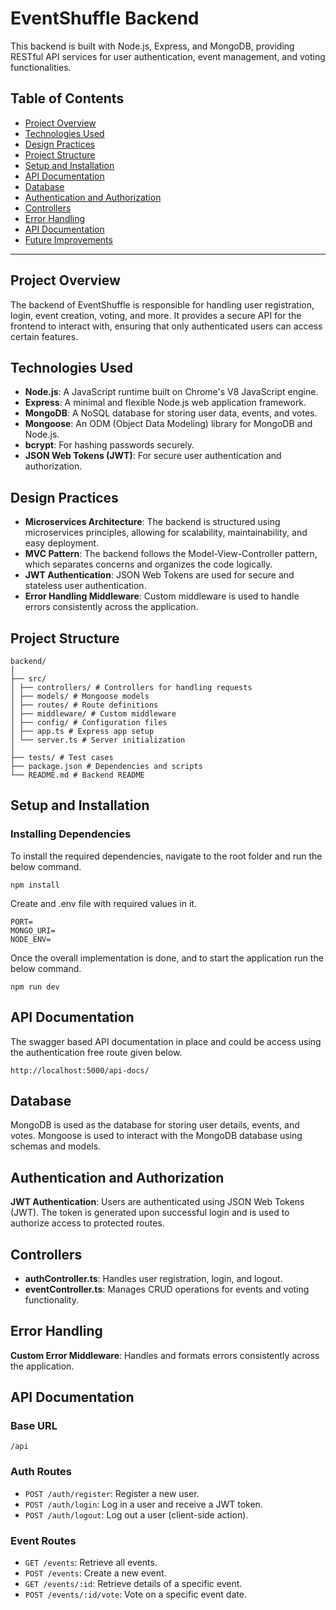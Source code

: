 # EventShuffle Backend

This backend is built with Node.js, Express, and MongoDB, providing RESTful API services for user authentication, event management, and voting functionalities.

## Table of Contents

- [Project Overview](#project-overview)
- [Technologies Used](#technologies-used)
- [Design Practices](#design-practices)
- [Project Structure](#project-structure)
- [Setup and Installation](#setup-and-installation)
- [API Documentation](#api-documentation)
- [Database](#database)
- [Authentication and Authorization](#authentication-and-authorization)
- [Controllers](#controllers)
- [Error Handling](#error-handling)
- [API Documentation](#api-documentation)
- [Future Improvements](#future-improvements)

---

## Project Overview

The backend of EventShuffle is responsible for handling user registration, login, event creation, voting, and more. It provides a secure API for the frontend to interact with, ensuring that only authenticated users can access certain features.

## Technologies Used

- **Node.js**: A JavaScript runtime built on Chrome's V8 JavaScript engine.
- **Express**: A minimal and flexible Node.js web application framework.
- **MongoDB**: A NoSQL database for storing user data, events, and votes.
- **Mongoose**: An ODM (Object Data Modeling) library for MongoDB and Node.js.
- **bcrypt**: For hashing passwords securely.
- **JSON Web Tokens (JWT)**: For secure user authentication and authorization.

## Design Practices

- **Microservices Architecture**: The backend is structured using microservices principles, allowing for scalability, maintainability, and easy deployment.
- **MVC Pattern**: The backend follows the Model-View-Controller pattern, which separates concerns and organizes the code logically.
- **JWT Authentication**: JSON Web Tokens are used for secure and stateless user authentication.
- **Error Handling Middleware**: Custom middleware is used to handle errors consistently across the application.

## Project Structure

```
backend/
│
├── src/
│ ├── controllers/ # Controllers for handling requests
│ ├── models/ # Mongoose models
│ ├── routes/ # Route definitions
│ ├── middleware/ # Custom middleware
│ ├── config/ # Configuration files
│ ├── app.ts # Express app setup
│ └── server.ts # Server initialization
│
├── tests/ # Test cases
├── package.json # Dependencies and scripts
└── README.md # Backend README
```

## Setup and Installation

### Installing Dependencies

To install the required dependencies, navigate to the root folder and run the below command.

```
npm install
```

Create and .env file with required values in it.

```
PORT=
MONGO_URI=
NODE_ENV=

```

Once the overall implementation is done, and to start the application run the below command.

```
npm run dev
```

## API Documentation

The swagger based API documentation in place and could be access using the authentication free route given below.

```
http://localhost:5000/api-docs/
```

## Database

MongoDB is used as the database for storing user details, events, and votes. Mongoose is used to interact with the MongoDB database using schemas and models.

## Authentication and Authorization

**JWT Authentication**: Users are authenticated using JSON Web Tokens (JWT). The token is generated upon successful login and is used to authorize access to protected routes.

## Controllers

- **authController.ts**: Handles user registration, login, and logout.
- **eventController.ts**: Manages CRUD operations for events and voting functionality.

## Error Handling

**Custom Error Middleware**: Handles and formats errors consistently across the application.

## API Documentation

### Base URL

`/api`

### Auth Routes

- `POST /auth/register`: Register a new user.
- `POST /auth/login`: Log in a user and receive a JWT token.
- `POST /auth/logout`: Log out a user (client-side action).

### Event Routes

- `GET /events`: Retrieve all events.
- `POST /events`: Create a new event.
- `GET /events/:id`: Retrieve details of a specific event.
- `POST /events/:id/vote`: Vote on a specific event date.
